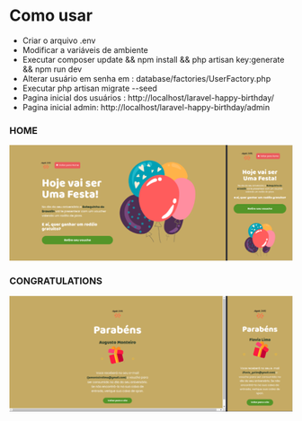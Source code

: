 # Como usar

- Criar o arquivo .env
- Modificar a variáveis de ambiente
- Executar composer update && npm install && php artisan key:generate && npm run dev
- Alterar usuário em senha em : database/factories/UserFactory.php
- Executar php artisan migrate --seed
- Pagina inicial dos usuários : http://localhost/laravel-happy-birthday/
- Pagina inicial admin: http://localhost/laravel-happy-birthday/admin

### HOME

![HOME](./home.png)

### CONGRATULATIONS

![HOME](./congratulations.png)

